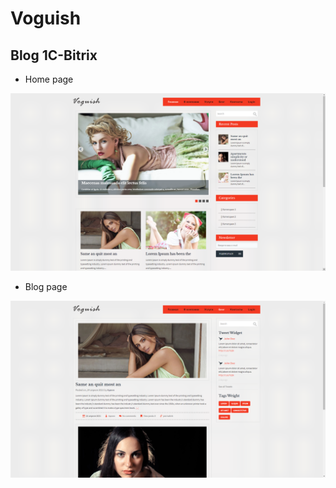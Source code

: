 # Voguish
## Blog 1C-Bitrix

- Home page

![Home](https://github.com/grantdesign/Voguish/blob/main/assets/index.png?raw=true)

- Blog page

![Blog](https://github.com/grantdesign/Voguish/blob/main/assets/blog.png?raw=true)